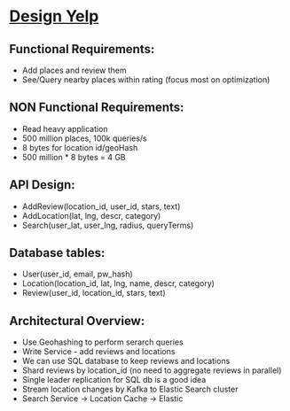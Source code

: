 # [Design Yelp](https://www.youtube.com/watch?v=dSuYtpk59OY)

## Functional Requirements:
* Add places and review them
* See/Query nearby places within rating (focus most on optimization)

## NON Functional Requirements:
* Read heavy application
* 500 million places, 100k queries/s
* 8 bytes for location id/geoHash
* 500 million * 8 bytes = 4 GB

## API Design:
* AddReview(location_id, user_id, stars, text)
* AddLocation(lat, lng, descr, category)
* Search(user_lat, user_lng, radius, queryTerms)

## Database tables: 
* User(user_id, email, pw_hash)
* Location(location_id, lat, lng, name, descr, category)
* Review(user_id, location_id, stars, text)

## Architectural Overview: 
* Use Geohashing to perform serarch queries
* Write Service - add reviews and locations
* We can use SQL database to keep reviews and locations
* Shard reviews by location_id (no need to aggregate reviews in parallel)
* Single leader replication for SQL db is a good idea
* Stream location changes by Kafka to Elastic Search cluster
* Search Service -> Location Cache -> Elastic




 

<!--
> quoted txt

```
some code
```
color - `#0969DA`

This site was built using [GitHub Pages](https://pages.github.com/).

* List1
* List2

- [x] #739
- [ ] https://github.com/octo-org/octo-repo/issues/740
- [ ] \(opt) Add delight to the experience when all tasks are complete :tada:
-->